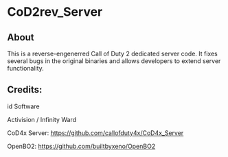 # CoD2rev_Server

## About

This is a reverse-engenerred Call of Duty 2 dedicated server code.
It fixes several bugs in the original binaries and allows developers to extend server functionality.

## Credits:

id Software

Activision / Infinity Ward

CoD4x Server: https://github.com/callofduty4x/CoD4x_Server

OpenBO2: https://github.com/builtbyxeno/OpenBO2